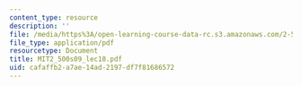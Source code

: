 ```yaml
---
content_type: resource
description: ''
file: /media/https%3A/open-learning-course-data-rc.s3.amazonaws.com/2-500-desalination-and-water-purification-spring-2009/cafaffb2a7ae14ad2197df7f81686572_MIT2_500s09_lec18.pdf
file_type: application/pdf
resourcetype: Document
title: MIT2_500s09_lec18.pdf
uid: cafaffb2-a7ae-14ad-2197-df7f81686572
---
```

